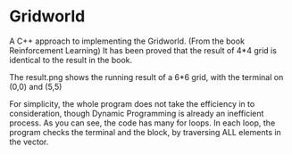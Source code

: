 # Gridworld
A C++ approach to implementing the Gridworld. (From the book Reinforcement Learning)
It has been proved that the result of 4*4 grid is identical to the result in the book.

The result.png shows the running result of a 6*6 grid, with the terminal on (0,0) and (5,5)

For simplicity, the whole program does not take the efficiency in to consideration, though Dynamic Programming is already an inefficient process. As you can see, the code has many for loops. In each loop, the program checks the terminal and the block, by traversing ALL elements in the vector.
